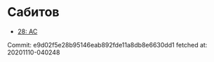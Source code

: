# Сабитов
- [28: AC](28.md)

Commit: e9d02f5e28b95146eab892fde11a8db8e6630dd1
 fetched at: 20201110-040248
